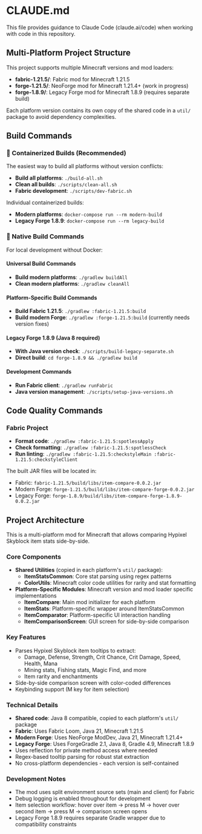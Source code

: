 # CLAUDE.md

This file provides guidance to Claude Code (claude.ai/code) when working with code in this repository.

## Multi-Platform Project Structure

This project supports multiple Minecraft versions and mod loaders:

- **fabric-1.21.5/**: Fabric mod for Minecraft 1.21.5
- **forge-1.21.5/**: NeoForge mod for Minecraft 1.21.4+ (work in progress)  
- **forge-1.8.9/**: Legacy Forge mod for Minecraft 1.8.9 (requires separate build)

Each platform version contains its own copy of the shared code in a `util/` package to avoid dependency complexities.

## Build Commands

### 🐳 Containerized Builds (Recommended)
The easiest way to build all platforms without version conflicts:

- **Build all platforms**: `./build-all.sh`
- **Clean all builds**: `./scripts/clean-all.sh`
- **Fabric development**: `./scripts/dev-fabric.sh`

Individual containerized builds:
- **Modern platforms**: `docker-compose run --rm modern-build`
- **Legacy Forge 1.8.9**: `docker-compose run --rm legacy-build`

### 🔧 Native Build Commands  
For local development without Docker:

#### Universal Build Commands
- **Build modern platforms**: `./gradlew buildAll`
- **Clean modern platforms**: `./gradlew cleanAll`

#### Platform-Specific Build Commands
- **Build Fabric 1.21.5**: `./gradlew :fabric-1.21.5:build`
- **Build modern Forge**: `./gradlew :forge-1.21.5:build` (currently needs version fixes)

#### Legacy Forge 1.8.9 (Java 8 required)
- **With Java version check**: `./scripts/build-legacy-separate.sh`
- **Direct build**: `cd forge-1.8.9 && ./gradlew build`

#### Development Commands
- **Run Fabric client**: `./gradlew runFabric`
- **Java version management**: `./scripts/setup-java-versions.sh`

## Code Quality Commands

### Fabric Project
- **Format code**: `./gradlew :fabric-1.21.5:spotlessApply`
- **Check formatting**: `./gradlew :fabric-1.21.5:spotlessCheck`
- **Run linting**: `./gradlew :fabric-1.21.5:checkstyleMain :fabric-1.21.5:checkstyleClient`

The built JAR files will be located in:
- Fabric: `fabric-1.21.5/build/libs/item-compare-0.0.2.jar`
- Modern Forge: `forge-1.21.5/build/libs/item-compare-forge-0.0.2.jar`
- Legacy Forge: `forge-1.8.9/build/libs/item-compare-forge-1.8.9-0.0.2.jar`

## Project Architecture

This is a multi-platform mod for Minecraft that allows comparing Hypixel Skyblock item stats side-by-side.

### Core Components

- **Shared Utilities** (copied in each platform's `util/` package):
  - **ItemStatsCommon**: Core stat parsing using regex patterns
  - **ColorUtils**: Minecraft color code utilities for rarity and stat formatting
- **Platform-Specific Modules**: Minecraft version and mod loader specific implementations
  - **ItemCompare**: Main mod initializer for each platform
  - **ItemStats**: Platform-specific wrapper around ItemStatsCommon
  - **ItemComparator**: Platform-specific UI interaction handling
  - **ItemComparisonScreen**: GUI screen for side-by-side comparison

### Key Features

- Parses Hypixel Skyblock item tooltips to extract:
  - Damage, Defense, Strength, Crit Chance, Crit Damage, Speed, Health, Mana
  - Mining stats, Fishing stats, Magic Find, and more
  - Item rarity and enchantments
- Side-by-side comparison screen with color-coded differences
- Keybinding support (M key for item selection)

### Technical Details

- **Shared code**: Java 8 compatible, copied to each platform's `util/` package
- **Fabric**: Uses Fabric Loom, Java 21, Minecraft 1.21.5
- **Modern Forge**: Uses NeoForge ModDev, Java 21, Minecraft 1.21.4+
- **Legacy Forge**: Uses ForgeGradle 2.1, Java 8, Gradle 4.9, Minecraft 1.8.9
- Uses reflection for private method access where needed
- Regex-based tooltip parsing for robust stat extraction
- No cross-platform dependencies - each version is self-contained

### Development Notes

- The mod uses split environment source sets (main and client) for Fabric
- Debug logging is enabled throughout for development
- Item selection workflow: hover over item → press M → hover over second item → press M → comparison screen opens
- Legacy Forge 1.8.9 requires separate Gradle wrapper due to compatibility constraints